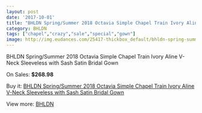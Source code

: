 ```yaml
---
layout: post
date: '2017-10-01'
title: "BHLDN Spring/Summer 2018 Octavia Simple Chapel Train Ivory Aline V-Neck Sleeveless with Sash Satin Bridal Gown"
category: BHLDN
tags: ["chapel","crazy","sale","special","gown"]
image: http://img.eudances.com/25417-thickbox_default/bhldn-spring-summer-2018-octavia-simple-chapel-train-ivory-aline-v-neck-sleeveless-with-sash-satin-bridal-gown.jpg
---
```

BHLDN Spring/Summer 2018 Octavia Simple Chapel Train Ivory Aline V-Neck Sleeveless with Sash Satin Bridal Gown

On Sales: **$268.98**
<a href="https://www.eudances.com/en/bhldn/8434-bhldn-spring-summer-2018-octavia-simple-chapel-train-ivory-aline-v-neck-sleeveless-with-sash-satin-bridal-gown.html"><amp-img layout="responsive" width="600" height="600" src="//img.eudances.com/25417-thickbox_default/bhldn-spring-summer-2018-octavia-simple-chapel-train-ivory-aline-v-neck-sleeveless-with-sash-satin-bridal-gown.jpg" alt="BHLDN Spring/Summer 2018 Octavia Simple Chapel Train Ivory Aline V-Neck Sleeveless with Sash Satin Bridal Gown 0" /></a>
<a href="https://www.eudances.com/en/bhldn/8434-bhldn-spring-summer-2018-octavia-simple-chapel-train-ivory-aline-v-neck-sleeveless-with-sash-satin-bridal-gown.html"><amp-img layout="responsive" width="600" height="600" src="//img.eudances.com/25422-thickbox_default/bhldn-spring-summer-2018-octavia-simple-chapel-train-ivory-aline-v-neck-sleeveless-with-sash-satin-bridal-gown.jpg" alt="BHLDN Spring/Summer 2018 Octavia Simple Chapel Train Ivory Aline V-Neck Sleeveless with Sash Satin Bridal Gown 1" /></a>
<a href="https://www.eudances.com/en/bhldn/8434-bhldn-spring-summer-2018-octavia-simple-chapel-train-ivory-aline-v-neck-sleeveless-with-sash-satin-bridal-gown.html"><amp-img layout="responsive" width="600" height="600" src="//img.eudances.com/25421-thickbox_default/bhldn-spring-summer-2018-octavia-simple-chapel-train-ivory-aline-v-neck-sleeveless-with-sash-satin-bridal-gown.jpg" alt="BHLDN Spring/Summer 2018 Octavia Simple Chapel Train Ivory Aline V-Neck Sleeveless with Sash Satin Bridal Gown 2" /></a>
<a href="https://www.eudances.com/en/bhldn/8434-bhldn-spring-summer-2018-octavia-simple-chapel-train-ivory-aline-v-neck-sleeveless-with-sash-satin-bridal-gown.html"><amp-img layout="responsive" width="600" height="600" src="//img.eudances.com/25420-thickbox_default/bhldn-spring-summer-2018-octavia-simple-chapel-train-ivory-aline-v-neck-sleeveless-with-sash-satin-bridal-gown.jpg" alt="BHLDN Spring/Summer 2018 Octavia Simple Chapel Train Ivory Aline V-Neck Sleeveless with Sash Satin Bridal Gown 3" /></a>
<a href="https://www.eudances.com/en/bhldn/8434-bhldn-spring-summer-2018-octavia-simple-chapel-train-ivory-aline-v-neck-sleeveless-with-sash-satin-bridal-gown.html"><amp-img layout="responsive" width="600" height="600" src="//img.eudances.com/25419-thickbox_default/bhldn-spring-summer-2018-octavia-simple-chapel-train-ivory-aline-v-neck-sleeveless-with-sash-satin-bridal-gown.jpg" alt="BHLDN Spring/Summer 2018 Octavia Simple Chapel Train Ivory Aline V-Neck Sleeveless with Sash Satin Bridal Gown 4" /></a>
<a href="https://www.eudances.com/en/bhldn/8434-bhldn-spring-summer-2018-octavia-simple-chapel-train-ivory-aline-v-neck-sleeveless-with-sash-satin-bridal-gown.html"><amp-img layout="responsive" width="600" height="600" src="//img.eudances.com/25418-thickbox_default/bhldn-spring-summer-2018-octavia-simple-chapel-train-ivory-aline-v-neck-sleeveless-with-sash-satin-bridal-gown.jpg" alt="BHLDN Spring/Summer 2018 Octavia Simple Chapel Train Ivory Aline V-Neck Sleeveless with Sash Satin Bridal Gown 5" /></a>

Buy it: [BHLDN Spring/Summer 2018 Octavia Simple Chapel Train Ivory Aline V-Neck Sleeveless with Sash Satin Bridal Gown](https://www.eudances.com/en/bhldn/8434-bhldn-spring-summer-2018-octavia-simple-chapel-train-ivory-aline-v-neck-sleeveless-with-sash-satin-bridal-gown.html "BHLDN Spring/Summer 2018 Octavia Simple Chapel Train Ivory Aline V-Neck Sleeveless with Sash Satin Bridal Gown")

View more: [BHLDN](https://www.eudances.com/en/124-bhldn "BHLDN")